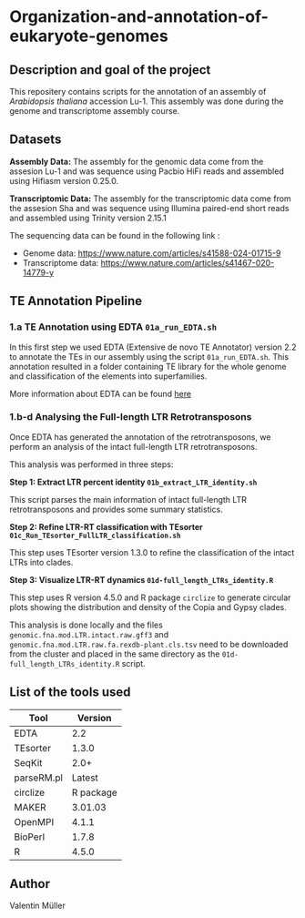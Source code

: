 # Organization-and-annotation-of-eukaryote-genomes

## Description and goal of the project

This repositery contains scripts for the annotation of an assembly of *Arabidopsis thaliana* accession Lu-1. This assembly was done during the genome and transcriptome assembly course. 

## Datasets

**Assembly Data:**
The assembly for the genomic data come from the assesion Lu-1 and was sequence using Pacbio HiFi reads and assembled using Hifiasm version 0.25.0.

**Transcriptomic Data:**
The assembly for the transcriptomic data come from the assesion Sha and was sequence using Illumina paired-end short reads and assembled using Trinity version 2.15.1


The sequencing data can be found in the following link :  
- Genome data: https://www.nature.com/articles/s41588-024-01715-9
- Transcriptome data: https://www.nature.com/articles/s41467-020-14779-y

## TE Annotation Pipeline

### 1.a TE Annotation using EDTA `01a_run_EDTA.sh`

In this first step we used EDTA (Extensive de novo TE Annotator) version 2.2 to annotate the TEs in our assembly using the script `01a_run_EDTA.sh`. This annotation resulted in a folder containing TE library for the whole genome and classification of the elements into superfamilies.

More information about EDTA can be found [here](https://github.com/oushujun/EDTA)

### 1.b-d Analysing the Full-length LTR Retrotransposons 

Once EDTA has generated the annotation of the retrotransposons, we perform an analysis of the intact full-length LTR retrotransposons.

This analysis was performed in three steps:

**Step 1: Extract LTR percent identity `01b_extract_LTR_identity.sh`**

This script parses the main information of intact full-length LTR retrotransposons and provides some summary statistics.

**Step 2: Refine LTR-RT classification with TEsorter `01c_Run_TEsorter_FullLTR_classification.sh`**

This step uses TEsorter version 1.3.0 to refine the classification of the intact LTRs into clades.

**Step 3: Visualize LTR-RT dynamics `01d-full_length_LTRs_identity.R`**

This step uses R version 4.5.0 and R package `circlize` to generate circular plots showing the distribution and density of the Copia and Gypsy clades.

This analysis is done locally and the files `genomic.fna.mod.LTR.intact.raw.gff3` and `genomic.fna.mod.LTR.raw.fa.rexdb-plant.cls.tsv` need to be downloaded from the cluster and placed in the same directory as the `01d-full_length_LTRs_identity.R` script.


## List of the tools used

| Tool | Version | 
|------|---------|
| EDTA | 2.2 | 
| TEsorter | 1.3.0 |
| SeqKit | 2.0+ | 
| parseRM.pl | Latest | 
| circlize | R package |
| MAKER | 3.01.03 | 
| OpenMPI | 4.1.1 |
| BioPerl | 1.7.8 |
|R | 4.5.0|


## Author

Valentin Müller